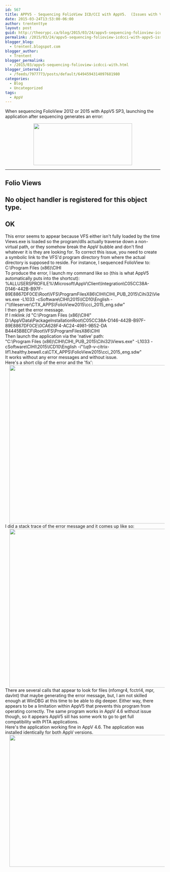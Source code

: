 ```yaml
---
id: 567
title: APPV5 - Sequencing FolioView ICD/CCI with AppV5.  (Issues with VFS not redirecting)
date: 2015-03-24T13:53:00-06:00
author: trententtye
layout: post
guid: http://theorypc.ca/blog/2015/03/24/appv5-sequencing-folioview-icdcci-with-appv5-issues-with-vfs-not-redirecting/
permalink: /2015/03/24/appv5-sequencing-folioview-icdcci-with-appv5-issues-with-vfs-not-redirecting/
blogger_blog:
  - trentent.blogspot.com
blogger_author:
  - Trentent
blogger_permalink:
  - /2015/03/appv5-sequencing-folioview-icdcci-with.html
blogger_internal:
  - /feeds/7977773/posts/default/6494594314097681980
categories:
  - Blog
  - Uncategorized
tags:
  - AppV
---
```

When sequencing FolioView 2012 or 2015 with AppV5 SP3, launching the application after sequencing generates an error:

<div style="clear: both; text-align: center;">
  <a style="margin-left: 1em; margin-right: 1em;" href="http://2.bp.blogspot.com/-A4g184Oj1b8/VRG_WgwWmNI/AAAAAAAAAws/_iEW67cmP7k/s1600/FolioView_Error.PNG"><img src="http://2.bp.blogspot.com/-A4g184Oj1b8/VRG_WgwWmNI/AAAAAAAAAws/_iEW67cmP7k/s1600/FolioView_Error.PNG" width="320" height="135" border="0" /></a>
</div>

---------  
Folio Views  
---------  
No object handler is registered for this object type.  
---------  
OK  
---------

<div>
</div>

<div>
  This error seems to appear because VFS either isn't fully loaded by the time Views.exe is loaded so the program/dlls actually traverse down a non-virtual path, or they somehow break the AppV bubble and don't find whatever it is they are looking for.  To correct this issue, you need to create a symbolic link to the VFS'd program directory from where the actual directory is supposed to reside.  For instance, I sequenced FolioView to:
</div>

<div>
</div>

<div>
  C:\Program Files (x86)\CIHI
</div>

<div>
</div>

<div>
  To produce the error, I launch my command like so (this is what AppV5 automatically puts into the shortcut):
</div>

<div>
</div>

<div>
  <div>
    %ALLUSERSPROFILE%\Microsoft\AppV\Client\Integration\C05CC38A-D146-442B-B97F-89E8867DF0CE\Root\VFS\ProgramFilesX86\CIHI\CIHI_PUB_2015\Cihi32\Views.exe -L1033 -cSoftware\CIHI\2015\ICD10\English -i"\\fileserver\CTX_APPS\FolioView2015\cci_2015_eng.sdw"
  </div>
  
  <div>
  </div>
</div>

<div>
  I then get the error message.
</div>

<div>
</div>

<div>
  If I mklink /d "C:\Program Files (x86)\CIHI" D:\AppVData\PackageInstallationRoot\C05CC38A-D146-442B-B97F-89E8867DF0CE\0CA628F4-AC24-4981-9B52-DA
</div>

<div>
  B4445B8ECF\Root\VFS\ProgramFilesX86\CIHI
</div>

<div>
</div>

<div>
  Then launch the application via the 'native' path:
</div>

<div>
</div>

<div>
  "C:\Program Files (x86)\CIHI\CIHI_PUB_2015\Cihi32\Views.exe"  -L1033 -cSoftware\CIHI\2015\ICD10\English -i"\\q9-v-citrix-lif1.healthy.bewell.ca\CTX_APPS\FolioView2015\cci_2015_eng.sdw"
</div>

<div>
</div>

<div>
  It works without any error messages and without issue.
</div>

<div>
</div>

<div>
  Here's a short clip of the error and the 'fix':
</div>

<div>
  <div style="clear: both; text-align: center;">
    <a style="margin-left: 1em; margin-right: 1em;" href="http://4.bp.blogspot.com/-TuxAGVp1z4I/VRHAhR550LI/AAAAAAAAAw0/UUp-Q1MBqV4/s1600/FolioView_Error.gif"><img src="http://4.bp.blogspot.com/-TuxAGVp1z4I/VRHAhR550LI/AAAAAAAAAw0/UUp-Q1MBqV4/s1600/FolioView_Error.gif" width="640" height="512" border="0" /></a>
  </div>
</div>

<div>
</div>

<div>
  I did a stack trace of the error message and it comes up like so:
</div>

<div>
</div>

<div style="clear: both; text-align: center;">
  <a style="margin-left: 1em; margin-right: 1em;" href="http://1.bp.blogspot.com/-8NdihK7zIRM/VRG64nc_9EI/AAAAAAAAAwg/HBdFtT8QvPY/s1600/Stack_Trace.PNG"><img src="http://1.bp.blogspot.com/-8NdihK7zIRM/VRG64nc_9EI/AAAAAAAAAwg/HBdFtT8QvPY/s1600/Stack_Trace.PNG" width="640" height="513" border="0" /></a>
</div>

<div>
  There are several calls that appear to look for files (nfomgr4, fcctrl4, mpr, davInt) that maybe generating the error message, but, I am not skilled enough at WinDBG at this time to be able to dig deeper.  Either way, there appears to be a limitation within AppV5 that prevents this program from operating correctly.  The same program works in AppV 4.6 without issue though, so it appears AppV5 sill has some work to go to get full compatibility with PITA applications.
</div>

<div>
</div>

<div>
  Here's the application working fine in AppV 4.6.  The application was installed identically for both AppV versions.
</div>

<div>
</div>

<div>
  <div style="clear: both; text-align: center;">
    <a style="margin-left: 1em; margin-right: 1em;" href="http://3.bp.blogspot.com/-4pKt-O-uv3k/VRHAtWkhEfI/AAAAAAAAAw8/hBT5EauWXX8/s1600/Folio_4.6_works.gif"><img src="http://3.bp.blogspot.com/-4pKt-O-uv3k/VRHAtWkhEfI/AAAAAAAAAw8/hBT5EauWXX8/s1600/Folio_4.6_works.gif" width="640" height="426" border="0" /></a>
  </div>
</div>

<!-- AddThis Advanced Settings generic via filter on the_content -->

<!-- AddThis Share Buttons generic via filter on the_content -->